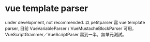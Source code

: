 # vue template parser
under development, not recommended.
以 petitparser 寫 vue template parser, 目前 VueVariableParser / VueMustacheBlockParser 可用，VueScriptGrammer／VueScriptPaser 寫到一半，無單元測試。

